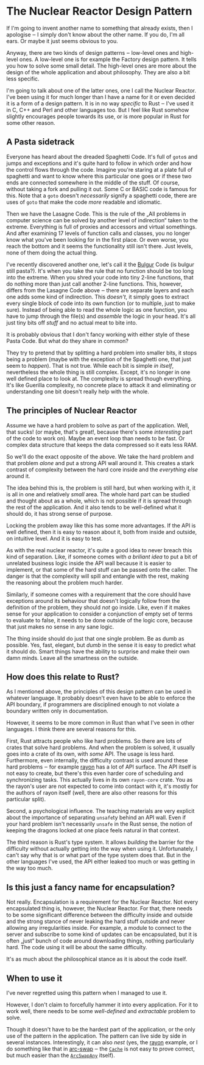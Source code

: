 # The Nuclear Reactor Design Pattern

If I'm going to invent another name to something that already exists, then I
apologise ‒ I simply don't know about the other name. If you do, I'm all ears.
Or maybe it just seems obvious to you.

Anyway, there are two kinds of design patterns ‒ low-level ones and high-level
ones. A low-level one is for example the Factory design pattern. It tells you
how to solve some small detail. The high-level ones are more about the design of
the whole application and about philosophy. They are also a bit less specific.

I'm going to talk about one of the latter ones, one I call the Nuclear Reactor.
I've been using it for much longer than I have a name for it or even decided it
is a form of a design pattern. It is in no way *specific* to Rust ‒ I've used it
in C, C++ and Perl and other languages too. But I feel like Rust somehow
slightly encourages people towards its use, or is more popular in Rust for some
other reason.

## A Pasta sidetrack

Everyone has heard about the dreaded Spaghetti Code. It's full of `goto`s and
jumps and exceptions and it's quite hard to follow in which order and how the
control flows through the code. Imagine you're staring at a plate full of
spaghetti and want to know where this particular one goes or if these two ends
are connected somewhere in the middle of the stuff. Of course, without taking
a fork and pulling it out. Some C or BASIC code is famous for this. Note that
a `goto` doesn't *necessarily* signify a spaghetti code, there are uses of
`goto` that make the code *more* readable and idiomatic.

Then we have the Lasagne Code. This is the rule of the „All problems in computer
science can be solved by another level of indirection“ taken to the extreme.
Everything is full of proxies and accessors and virtual somethings. And after
examining 17 levels of function calls and classes, you no longer know what
you've been looking for in the first place. Or even worse, you reach the bottom
and it seems the functionality still isn't there. Just levels, none of them
doing the actual thing.

I've recently discovered another one, let's call it the [Bulgur] Code (is bulgur
still pasta?). It's when you take the rule that no function should be too long
into the extreme. When you shred your code into tiny 2-line functions, that do
nothing more than just call another 2-line functions. This, however, differs
from the Lasagne Code above ‒ there are separate layers and each one adds some
kind of indirection. This *doesn't*, it simply goes to extract every single
block of code into its own function (or to multiple, just to make sure). Instead
of being able to read the whole logic as one function, you have to jump through
the file(s) and *assemble* the logic in your head. It's all just tiny bits off
*stuff* and no actual meat to bite into.

It is probably obvious that I don't fancy working with either style of these
Pasta Code. But what do they share in common?

They try to pretend that by splitting a hard problem into smaller bits, it stops
being a problem (maybe with the exception of the Spaghetti one, that just seem
to *happen*). That is not true. While each bit is simple *in itself*,
nevertheless the whole thing is still complex. Except, it's no longer in one
well defined place to look at. The complexity is spread though everything. It's
like Guerilla complexity, no concrete place to attack it and eliminating or
understanding one bit doesn't really help with the whole.

## The principles of Nuclear Reactor

Assume we have a hard problem to solve as part of the application. Well, that
sucks! (or maybe, that's great!, because there's some *interesting* part of the
code to work on). Maybe an event loop than needs to be fast. Or complex data
structure that keeps the data compressed so it eats less RAM.

So we'll do the exact opposite of the above. We take the hard problem and that
problem *alone* and put a strong API wall around it. This creates a stark
contrast of complexity between the hard core inside and the *everything else*
around it.

The idea behind this is, the problem is still hard, but when working with it, it
is all in one and relatively *small* area. The whole hard part can be studied
and thought about as a whole, which is not possible if it is spread through the
rest of the application. And it also tends to be well-defined what it should do,
it has strong sense of purpose.

Locking the problem away like this has some more advantages. If the API is well
defined, then it is easy to reason about it, both from inside and outside, on
intuitive level. And it is easy to test.

As with the real nuclear reactor, it's quite a good idea to never breach this
kind of separation. Like, if someone comes with *a briliant idea* to put a bit
of unrelated business logic inside the API wall because it is easier to
implement, or that some of the hard stuff can be passed onto the caller. The
danger is that the complexity will spill and entangle with the rest, making the
reasoning about the problem much harder.

Similarly, if someone comes with a requirement that the core should have
exceptions around its behaviour that doesn't logically follow from the
definition of the problem, they should *not* go inside. Like, even if it makes
sense for your application to consider a conjunction of empty set of terms to
evaluate to false, it needs to be done outside of the logic core, because that
just makes no sense in any sane logic.

The thing inside should do just that one single problem. Be as dumb as possible.
Yes, fast, elegant, but *dumb* in the sense it is easy to predict what it should
do. Smart things have the ability to surprise and make their own damn minds.
Leave all the smartness on the outside.

## How does this relate to Rust?

As I mentioned above, the principles of this design pattern can be used in
whatever language. It probably doesn't even have to be able to enforce the API
boundary, if programmers are disciplined enough to not violate a boundary
written only in documentation.

However, it seems to be more common in Rust than what I've seen in other
languages. I think there are several reasons for this.

First, Rust attracts people who like hard problems. So there are lots of crates
that solve hard problems. And when the problem is solved, it usually goes into a
crate of its own, with *some* API. The usage is less hard. Furthermore, even
internally, the difficulty contrast is used around these hard problems ‒ for
example [rayon] has a lot of API surface. The API itself is not easy to create,
but there's this even harder core of scheduling and synchronizing tasks. This
actually lives in its own `rayon-core` crate. You as the rayon's user are not
expected to come into contact with it, it's mostly for the authors of rayon
itself (well, there are also other reasons for this particular split).

Second, a psychological influence. The teaching materials are very explicit
about the importance of separating `unsafe`ty behind an API wall. Even if your
hard problem isn't necessarily `unsafe` in the Rust sense, the notion of keeping
the dragons locked at one place feels natural in that context.

The third reason is Rust's type system. It allows *building* the barrier for the
difficulty without actually getting into the way when using it. Unfortunately, I
can't say why that is or what part of the type system does that. But in the
other languages I've used, the API either leaked too much or was getting in the
way too much.

## Is this just a fancy name for encapsulation?

Not really. Encapsulation is a requirement for the Nuclear Reactor. Not every
encapsulated thing is, however, the Nuclear Reactor. For that, there needs to be
some significant difference between the difficulty inside and outside and the
strong stance of never leaking the hard stuff outside and never allowing any
irregularities inside. For example, a module to connect to the server and
subscribe to some kind of updates can be encapsulated, but it is often „just“
bunch of code around downloading things, nothing particularly hard. The code
using it will be about the same difficulty.

It's as much about the philosophical stance as it is about the code itself.

## When to use it

I've never regretted using this pattern when I managed to use it.

However, I don't claim to forcefully hammer it into every application. For it to
work well, there needs to be some *well-defined* and *extractable* problem to
solve.

Though it doesn't have to be the hardest part of the application, or the only
use of the pattern in the application. The pattern can live side by side in
several instances. Interestingly, it can also *nest* (yes, the [rayon] example,
or I do something like that in [arc-swap] ‒ the [`Cache`] is not easy to prove
correct, but much easier than the [`ArcSwapAny`] itself).

[`BuildHasher`]: https://doc.rust-lang.org/std/hash/trait.BuildHasher.html
[Bulgur]: https://en.wikipedia.org/wiki/Bulgur
[rayon]: https://crates.io/crates/rayon
[arc-swap]: https://crates.io/crates/arc-swap
[`Cache`]: https://docs.rs/arc-swap/0.3.11/arc_swap/cache/struct.Cache.html
[`ArcSwapAny`]: https://docs.rs/arc-swap/0.3.11/arc_swap/struct.ArcSwapAny.html
